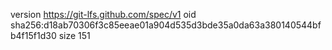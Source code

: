 version https://git-lfs.github.com/spec/v1
oid sha256:d18ab70306f3c85eeae01a904d535d3bde35a0da63a380140544bfb4f15f1d30
size 151

